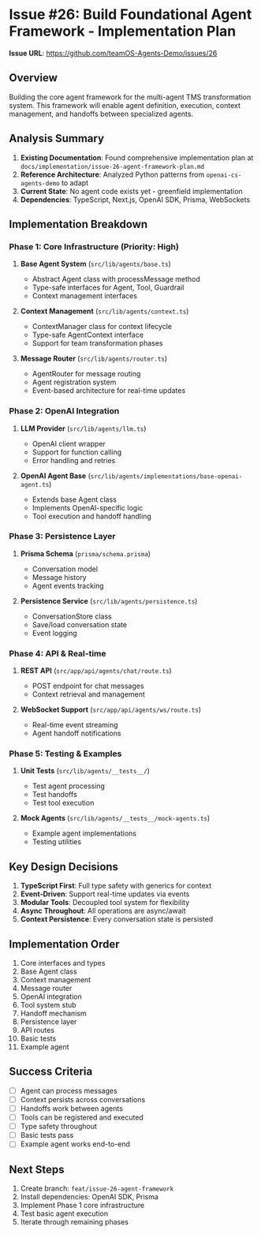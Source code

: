# Issue #26: Build Foundational Agent Framework - Implementation Plan

**Issue URL**: https://github.com/teamOS-Agents-Demo/issues/26

## Overview

Building the core agent framework for the multi-agent TMS transformation system. This framework will enable agent definition, execution, context management, and handoffs between specialized agents.

## Analysis Summary

1. **Existing Documentation**: Found comprehensive implementation plan at `docs/implementation/issue-26-agent-framework-plan.md`
2. **Reference Architecture**: Analyzed Python patterns from `openai-cs-agents-demo` to adapt
3. **Current State**: No agent code exists yet - greenfield implementation
4. **Dependencies**: TypeScript, Next.js, OpenAI SDK, Prisma, WebSockets

## Implementation Breakdown

### Phase 1: Core Infrastructure (Priority: High)
1. **Base Agent System** (`src/lib/agents/base.ts`)
   - Abstract Agent class with processMessage method
   - Type-safe interfaces for Agent, Tool, Guardrail
   - Context management interfaces

2. **Context Management** (`src/lib/agents/context.ts`)
   - ContextManager class for context lifecycle
   - Type-safe AgentContext interface
   - Support for team transformation phases

3. **Message Router** (`src/lib/agents/router.ts`)
   - AgentRouter for message routing
   - Agent registration system
   - Event-based architecture for real-time updates

### Phase 2: OpenAI Integration
1. **LLM Provider** (`src/lib/agents/llm.ts`)
   - OpenAI client wrapper
   - Support for function calling
   - Error handling and retries

2. **OpenAI Agent Base** (`src/lib/agents/implementations/base-openai-agent.ts`)
   - Extends base Agent class
   - Implements OpenAI-specific logic
   - Tool execution and handoff handling

### Phase 3: Persistence Layer
1. **Prisma Schema** (`prisma/schema.prisma`)
   - Conversation model
   - Message history
   - Agent events tracking

2. **Persistence Service** (`src/lib/agents/persistence.ts`)
   - ConversationStore class
   - Save/load conversation state
   - Event logging

### Phase 4: API & Real-time
1. **REST API** (`src/app/api/agents/chat/route.ts`)
   - POST endpoint for chat messages
   - Context retrieval and management

2. **WebSocket Support** (`src/app/api/agents/ws/route.ts`)
   - Real-time event streaming
   - Agent handoff notifications

### Phase 5: Testing & Examples
1. **Unit Tests** (`src/lib/agents/__tests__/`)
   - Test agent processing
   - Test handoffs
   - Test tool execution

2. **Mock Agents** (`src/lib/agents/__tests__/mock-agents.ts`)
   - Example agent implementations
   - Testing utilities

## Key Design Decisions

1. **TypeScript First**: Full type safety with generics for context
2. **Event-Driven**: Support real-time updates via events
3. **Modular Tools**: Decoupled tool system for flexibility
4. **Async Throughout**: All operations are async/await
5. **Context Persistence**: Every conversation state is persisted

## Implementation Order

1. Core interfaces and types
2. Base Agent class
3. Context management
4. Message router
5. OpenAI integration
6. Tool system stub
7. Handoff mechanism
8. Persistence layer
9. API routes
10. Basic tests
11. Example agent

## Success Criteria

- [ ] Agent can process messages
- [ ] Context persists across conversations
- [ ] Handoffs work between agents
- [ ] Tools can be registered and executed
- [ ] Type safety throughout
- [ ] Basic tests pass
- [ ] Example agent works end-to-end

## Next Steps

1. Create branch: `feat/issue-26-agent-framework`
2. Install dependencies: OpenAI SDK, Prisma
3. Implement Phase 1 core infrastructure
4. Test basic agent execution
5. Iterate through remaining phases
